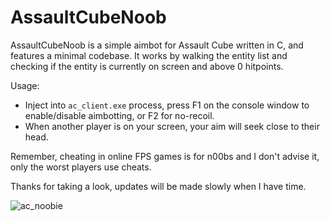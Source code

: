 # AssaultCubeNoob
AssaultCubeNoob is a simple aimbot for Assault Cube written in C, and features a minimal codebase. It works by walking the entity list and checking if the entity is currently on screen and above 0 hitpoints. 

Usage:  
- Inject into `ac_client.exe` process, press F1 on the console window to enable/disable aimbotting, or F2 for no-recoil.  
- When another player is on your screen, your aim will seek close to their head.  

Remember, cheating in online FPS games is for n00bs and I don't advise it, only the worst players use cheats.  

Thanks for taking a look, updates will be made slowly when I have time.

![ac_noobie](https://github.com/AlSch092/AssaultCubeNoob/assets/94417808/fa8dbba5-83cf-4801-b833-8c1fa867161d)
